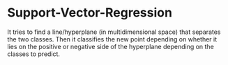 # Support-Vector-Regression
It tries to find a line/hyperplane (in multidimensional space) that separates the two classes. Then it classifies the new point depending on whether it lies on the positive or negative side of the hyperplane depending on the classes to predict.
